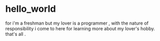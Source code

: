 # hello_world
for 
i'm a freshman but my lover is a programmer , with the nature of responsibility i come to here for learning more about my lover's hobby.
that's all .

